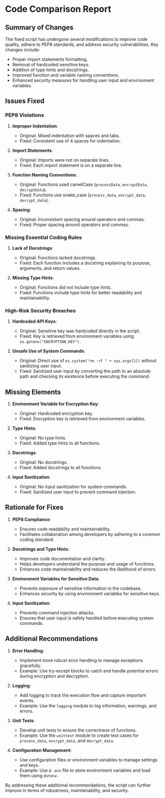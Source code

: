 # Code Comparison Report

## Summary of Changes
The fixed script has undergone several modifications to improve code quality, adhere to PEP8 standards, and address security vulnerabilities. Key changes include:
- Proper import statements formatting.
- Removal of hardcoded sensitive keys.
- Addition of type hints and docstrings.
- Improved function and variable naming conventions.
- Enhanced security measures for handling user input and environment variables.

## Issues Fixed

### PEP8 Violations
1. **Improper Indentation**:
    - Original: Mixed indentation with spaces and tabs.
    - Fixed: Consistent use of 4 spaces for indentation.

2. **Import Statements**:
    - Original: Imports were not on separate lines.
    - Fixed: Each import statement is on a separate line.

3. **Function Naming Conventions**:
    - Original: Functions used camelCase (`processData`, `encryptData`, `decryptData`).
    - Fixed: Functions use snake_case (`process_data`, `encrypt_data`, `decrypt_data`).

4. **Spacing**:
    - Original: Inconsistent spacing around operators and commas.
    - Fixed: Proper spacing around operators and commas.

### Missing Essential Coding Rules
1. **Lack of Docstrings**:
    - Original: Functions lacked docstrings.
    - Fixed: Each function includes a docstring explaining its purpose, arguments, and return values.

2. **Missing Type Hints**:
    - Original: Functions did not include type hints.
    - Fixed: Functions include type hints for better readability and maintainability.

### High-Risk Security Breaches
1. **Hardcoded API Keys**:
    - Original: Sensitive key was hardcoded directly in the script.
    - Fixed: Key is retrieved from environment variables using `os.getenv("ENCRYPTION_KEY")`.

2. **Unsafe Use of System Commands**:
    - Original: Direct use of `os.system("rm -rf " + sys.argv[1])` without sanitizing user input.
    - Fixed: Sanitized user input by converting the path to an absolute path and checking its existence before executing the command.

## Missing Elements
1. **Environment Variable for Encryption Key**:
    - Original: Hardcoded encryption key.
    - Fixed: Encryption key is retrieved from environment variables.

2. **Type Hints**:
    - Original: No type hints.
    - Fixed: Added type hints to all functions.

3. **Docstrings**:
    - Original: No docstrings.
    - Fixed: Added docstrings to all functions.

4. **Input Sanitization**:
    - Original: No input sanitization for system commands.
    - Fixed: Sanitized user input to prevent command injection.

## Rationale for Fixes
1. **PEP8 Compliance**:
    - Ensures code readability and maintainability.
    - Facilitates collaboration among developers by adhering to a common coding standard.

2. **Docstrings and Type Hints**:
    - Improves code documentation and clarity.
    - Helps developers understand the purpose and usage of functions.
    - Enhances code maintainability and reduces the likelihood of errors.

3. **Environment Variables for Sensitive Data**:
    - Prevents exposure of sensitive information in the codebase.
    - Enhances security by using environment variables for sensitive keys.

4. **Input Sanitization**:
    - Prevents command injection attacks.
    - Ensures that user input is safely handled before executing system commands.

## Additional Recommendations
1. **Error Handling**:
    - Implement more robust error handling to manage exceptions gracefully.
    - Example: Use try-except blocks to catch and handle potential errors during encryption and decryption.

2. **Logging**:
    - Add logging to track the execution flow and capture important events.
    - Example: Use the `logging` module to log information, warnings, and errors.

3. **Unit Tests**:
    - Develop unit tests to ensure the correctness of functions.
    - Example: Use the `unittest` module to create test cases for `process_data`, `encrypt_data`, and `decrypt_data`.

4. **Configuration Management**:
    - Use configuration files or environment variables to manage settings and keys.
    - Example: Use a `.env` file to store environment variables and load them using `dotenv`.

By addressing these additional recommendations, the script can further improve in terms of robustness, maintainability, and security.
